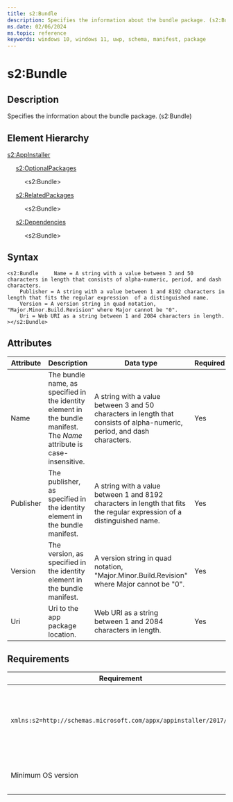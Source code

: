 ```yaml
---
title: s2:Bundle
description: Specifies the information about the bundle package. (s2:Bundle)
ms.date: 02/06/2024
ms.topic: reference
keywords: windows 10, windows 11, uwp, schema, manifest, package 
---
```


# s2:Bundle

## Description

Specifies the information about the bundle package. (s2:Bundle)

## Element Hierarchy

[s2:AppInstaller](element-s2-appinstaller.md)

&nbsp;&nbsp;&nbsp;&nbsp; [s2:OptionalPackages](element-s2-optionalpackages.md)

&nbsp;&nbsp;&nbsp;&nbsp; &nbsp;&nbsp;&nbsp;&nbsp;  &lt;s2:Bundle&gt;

&nbsp;&nbsp;&nbsp;&nbsp; [s2:RelatedPackages](element-s2-relatedpackages.md)

&nbsp;&nbsp;&nbsp;&nbsp; &nbsp;&nbsp;&nbsp;&nbsp;  &lt;s2:Bundle&gt;

&nbsp;&nbsp;&nbsp;&nbsp; [s2:Dependencies](element-s2-dependencies.md)

&nbsp;&nbsp;&nbsp;&nbsp; &nbsp;&nbsp;&nbsp;&nbsp;  &lt;s2:Bundle&gt;

## Syntax
```syntax
<s2:Bundle     Name = A string with a value between 3 and 50 characters in length that consists of alpha-numeric, period, and dash characters.
    Publisher = A string with a value between 1 and 8192 characters in length that fits the regular expression  of a distinguished name.
    Version = A version string in quad notation, "Major.Minor.Build.Revision" where Major cannot be "0".
    Uri = Web URI as a string between 1 and 2084 characters in length.
></s2:Bundle>
```


## Attributes

| Attribute | Description | Data type | Required |
| -----------| -------------| -----------| ----------|
| Name | The bundle name, as specified in the identity element in the bundle manifest. The *Name* attribute is case-insensitive. | A string with a value between 3 and 50 characters in length that consists of alpha-numeric, period, and dash characters.| Yes |
| Publisher | The publisher, as specified in the identity element in the bundle manifest. | A string with a value between 1 and 8192 characters in length that fits the regular expression  of a distinguished name. | Yes |
| Version | The version, as specified in the identity element in the bundle manifest. | A version string in quad notation, "Major.Minor.Build.Revision" where Major cannot be "0".| Yes |
| Uri | Uri to the app package location. | Web URI as a string between 1 and 2084 characters in length.| Yes |



## Requirements

| Requirement | Value |
| ---------------| -------------------------------------------------------------|
| `xmlns:s2=http://schemas.microsoft.com/appx/appinstaller/2017/2` | This namespace is required for features introduced in Windows 10, version 1803. |
| Minimum OS version | Windows 10 version 1803 build 17134 |
